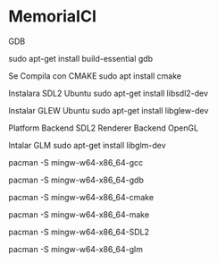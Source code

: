 # MemoriaICI

GDB

sudo apt-get install build-essential gdb

Se Compila con CMAKE
sudo apt install cmake

Instalara SDL2 Ubuntu
sudo apt-get install libsdl2-dev

Instalar GLEW Ubuntu
sudo apt-get install libglew-dev

Platform Backend SDL2
Renderer Backend OpenGL

Intalar GLM
sudo apt-get install libglm-dev



pacman -S mingw-w64-x86_64-gcc

pacman -S mingw-w64-x86_64-gdb

pacman -S mingw-w64-x86_64-cmake

pacman -S mingw-w64-x86_64-make

pacman -S mingw-w64-x86_64-SDL2

pacman -S mingw-w64-x86_64-glm



